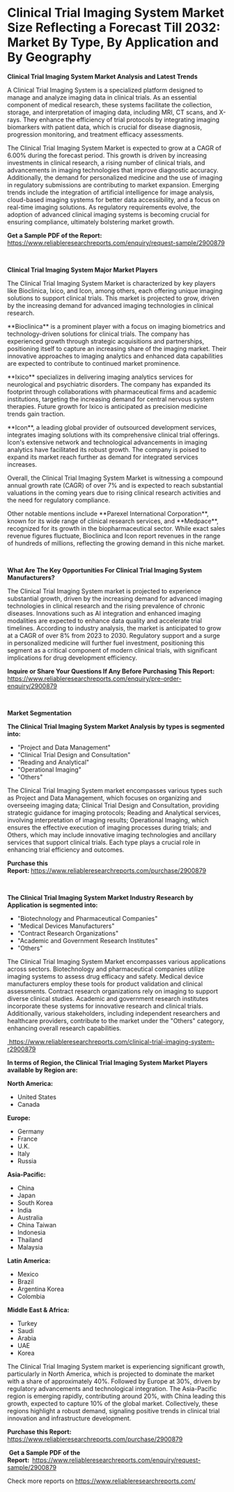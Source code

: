 <p><h1>Clinical Trial Imaging System Market Size Reflecting a Forecast Till 2032: Market By Type, By Application and By Geography</h1></p><p><strong>Clinical Trial Imaging System Market Analysis and Latest Trends</strong></p>
<p><p>A Clinical Trial Imaging System is a specialized platform designed to manage and analyze imaging data in clinical trials. As an essential component of medical research, these systems facilitate the collection, storage, and interpretation of imaging data, including MRI, CT scans, and X-rays. They enhance the efficiency of trial protocols by integrating imaging biomarkers with patient data, which is crucial for disease diagnosis, progression monitoring, and treatment efficacy assessments.</p><p>The Clinical Trial Imaging System Market is expected to grow at a CAGR of 6.00% during the forecast period. This growth is driven by increasing investments in clinical research, a rising number of clinical trials, and advancements in imaging technologies that improve diagnostic accuracy. Additionally, the demand for personalized medicine and the use of imaging in regulatory submissions are contributing to market expansion. Emerging trends include the integration of artificial intelligence for image analysis, cloud-based imaging systems for better data accessibility, and a focus on real-time imaging solutions. As regulatory requirements evolve, the adoption of advanced clinical imaging systems is becoming crucial for ensuring compliance, ultimately bolstering market growth.</p></p>
<p><strong>Get a Sample PDF of the Report:&nbsp;</strong> <a href="https://www.reliableresearchreports.com/enquiry/request-sample/2900879?utm_campaign=3063&utm_medium=2&utm_source=Github&utm_content=ia&utm_term=16032025&utm_id=clinical-trial-imaging-system">https://www.reliableresearchreports.com/enquiry/request-sample/2900879</a></p>
<p>&nbsp;</p>
<p><strong>Clinical Trial Imaging System Major Market Players</strong></p>
<p><p>The Clinical Trial Imaging System Market is characterized by key players like Bioclinica, Ixico, and Icon, among others, each offering unique imaging solutions to support clinical trials. This market is projected to grow, driven by the increasing demand for advanced imaging technologies in clinical research.</p><p>**Bioclinica** is a prominent player with a focus on imaging biometrics and technology-driven solutions for clinical trials. The company has experienced growth through strategic acquisitions and partnerships, positioning itself to capture an increasing share of the imaging market. Their innovative approaches to imaging analytics and enhanced data capabilities are expected to contribute to continued market prominence.</p><p>**Ixico** specializes in delivering imaging analytics services for neurological and psychiatric disorders. The company has expanded its footprint through collaborations with pharmaceutical firms and academic institutions, targeting the increasing demand for central nervous system therapies. Future growth for Ixico is anticipated as precision medicine trends gain traction.</p><p>**Icon**, a leading global provider of outsourced development services, integrates imaging solutions with its comprehensive clinical trial offerings. Icon's extensive network and technological advancements in imaging analytics have facilitated its robust growth. The company is poised to expand its market reach further as demand for integrated services increases.</p><p>Overall, the Clinical Trial Imaging System Market is witnessing a compound annual growth rate (CAGR) of over 7% and is expected to reach substantial valuations in the coming years due to rising clinical research activities and the need for regulatory compliance.</p><p>Other notable mentions include **Parexel International Corporation**, known for its wide range of clinical research services, and **Medpace**, recognized for its growth in the biopharmaceutical sector. While exact sales revenue figures fluctuate, Bioclinica and Icon report revenues in the range of hundreds of millions, reflecting the growing demand in this niche market.</p></p>
<p>&nbsp;</p>
<p><strong>What Are The Key Opportunities For Clinical Trial Imaging System Manufacturers?</strong></p>
<p><p>The Clinical Trial Imaging System market is projected to experience substantial growth, driven by the increasing demand for advanced imaging technologies in clinical research and the rising prevalence of chronic diseases. Innovations such as AI integration and enhanced imaging modalities are expected to enhance data quality and accelerate trial timelines. According to industry analysis, the market is anticipated to grow at a CAGR of over 8% from 2023 to 2030. Regulatory support and a surge in personalized medicine will further fuel investment, positioning this segment as a critical component of modern clinical trials, with significant implications for drug development efficiency.</p></p>
<p><strong>Inquire or Share Your Questions If Any Before Purchasing This Report:</strong> <a href="https://www.reliableresearchreports.com/enquiry/pre-order-enquiry/2900879?utm_campaign=3063&utm_medium=2&utm_source=Github&utm_content=ia&utm_term=16032025&utm_id=clinical-trial-imaging-system">https://www.reliableresearchreports.com/enquiry/pre-order-enquiry/2900879</a></p>
<p>&nbsp;</p>
<p><strong>Market Segmentation</strong></p>
<p><strong>The Clinical Trial Imaging System Market Analysis by types is segmented into:</strong></p>
<p><ul><li>"Project and Data Management"</li><li>"Clinical Trial Design and Consultation"</li><li>"Reading and Analytical"</li><li>"Operational Imaging"</li><li>"Others"</li></ul></p>
<p><p>The Clinical Trial Imaging System market encompasses various types such as Project and Data Management, which focuses on organizing and overseeing imaging data; Clinical Trial Design and Consultation, providing strategic guidance for imaging protocols; Reading and Analytical services, involving interpretation of imaging results; Operational Imaging, which ensures the effective execution of imaging processes during trials; and Others, which may include innovative imaging technologies and ancillary services that support clinical trials. Each type plays a crucial role in enhancing trial efficiency and outcomes.</p></p>
<p><strong>Purchase this Report:&nbsp;</strong><a href="https://www.reliableresearchreports.com/purchase/2900879?utm_campaign=3063&utm_medium=2&utm_source=Github&utm_content=ia&utm_term=16032025&utm_id=clinical-trial-imaging-system">https://www.reliableresearchreports.com/purchase/2900879</a></p>
<p>&nbsp;</p>
<p><strong>The Clinical Trial Imaging System Market Industry Research by Application is segmented into:</strong></p>
<p><ul><li>"Biotechnology and Pharmaceutical Companies"</li><li>"Medical Devices Manufacturers"</li><li>"Contract Research Organizations"</li><li>"Academic and Government Research Institutes"</li><li>"Others"</li></ul></p>
<p><p>The Clinical Trial Imaging System Market encompasses various applications across sectors. Biotechnology and pharmaceutical companies utilize imaging systems to assess drug efficacy and safety. Medical device manufacturers employ these tools for product validation and clinical assessments. Contract research organizations rely on imaging to support diverse clinical studies. Academic and government research institutes incorporate these systems for innovative research and clinical trials. Additionally, various stakeholders, including independent researchers and healthcare providers, contribute to the market under the "Others" category, enhancing overall research capabilities.</p></p>
<p><a href="https://www.reliableresearchreports.com/clinical-trial-imaging-system-r2900879?utm_campaign=3063&utm_medium=2&utm_source=Github&utm_content=ia&utm_term=16032025&utm_id=clinical-trial-imaging-system">&nbsp;https://www.reliableresearchreports.com/clinical-trial-imaging-system-r2900879</a></p>
<p><strong>In terms of Region, the Clinical Trial Imaging System Market Players available by Region are:</strong></p>
<p>
    <p> <strong> North America: </strong>
        <ul>
            <li>United States</li>
            <li>Canada</li>
        </ul>
        </p> 
    <p> <strong> Europe: </strong>
        <ul>
            <li>Germany</li>
            <li>France</li>
            <li>U.K.</li>
            <li>Italy</li>
            <li>Russia</li>
        </ul>
        </p> 
    <p> <strong> Asia-Pacific: </strong>
        <ul>
            <li>China</li>
            <li>Japan</li>
            <li>South Korea</li>
            <li>India</li>
            <li>Australia</li>
            <li>China Taiwan</li>
            <li>Indonesia</li>
            <li>Thailand</li>
            <li>Malaysia</li>
        </ul>
        </p> 
    <p> <strong> Latin America: </strong>
        <ul>
            <li>Mexico</li>
            <li>Brazil</li>
            <li>Argentina Korea</li>
            <li>Colombia</li>
        </ul>
        </p> 
    <p> <strong> Middle East & Africa: </strong>
        <ul>
            <li>Turkey</li>
            <li>Saudi</li>
            <li>Arabia</li>
            <li>UAE</li>
            <li>Korea</li>
        </ul>
    </p>
    </p>
<p><p>The Clinical Trial Imaging System market is experiencing significant growth, particularly in North America, which is projected to dominate the market with a share of approximately 40%. Followed by Europe at 30%, driven by regulatory advancements and technological integration. The Asia-Pacific region is emerging rapidly, contributing around 20%, with China leading this growth, expected to capture 10% of the global market. Collectively, these regions highlight a robust demand, signaling positive trends in clinical trial innovation and infrastructure development.</p></p>
<p><strong>Purchase this Report: </strong><a href="https://www.reliableresearchreports.com/purchase/2900879?utm_campaign=3063&utm_medium=2&utm_source=Github&utm_content=ia&utm_term=16032025&utm_id=clinical-trial-imaging-system">https://www.reliableresearchreports.com/purchase/2900879</a></p>
<p>&nbsp;<strong>Get a Sample PDF of the Report:&nbsp;&nbsp;</strong><a href="https://www.reliableresearchreports.com/enquiry/request-sample/2900879?utm_campaign=3063&utm_medium=2&utm_source=Github&utm_content=ia&utm_term=16032025&utm_id=clinical-trial-imaging-system">https://www.reliableresearchreports.com/enquiry/request-sample/2900879</a></p>
<p><strong></strong></p>
<p>Check more reports on <a href="https://www.reliableresearchreports.com/?utm_campaign=3063&utm_medium=2&utm_source=Github&utm_content=ia&utm_term=16032025&utm_id=clinical-trial-imaging-system">https://www.reliableresearchreports.com/</a></p>